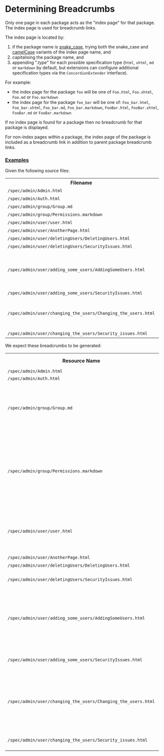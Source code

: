 # Determining Breadcrumbs
	
Only one page in each package acts as the "index page" for that package.
The index page is used for breadcrumb links.

The index page is located by:

1. if the package name is [snake_case](https://en.wikipedia.org/wiki/Snake_case), trying both the snake_case and 
[camelCase](https://en.wikipedia.org/wiki/Camel_case) variants of the index page name, and
2. capitalising the package name, and
3. appending "._type_" for each possible specification type (`html`, `xhtml`, `md` or `markdown` by default, 
but extensions can configure additional specification types via the `ConcordionExtender` interface).

For example:

* the index page for the package `foo` will be one of `Foo.html`, `Foo.xhtml`, `Foo.md` or `Foo.markdown`
* the index page for the package `foo_bar` will be one of:
   `Foo_bar.html`, `Foo_bar.xhtml`, `Foo_bar.md`, `Foo_bar.markdown`,
   `FooBar.html`, `FooBar.xhtml`, `FooBar.md` or `FooBar.markdown`

If no index page is found for a package then no breadcrumb for that package is displayed.

For non-index pages within a package, the index page of the package is included as a breadcrumb
link in addition to parent package breadcrumb links.

### [Examples](- "")

Given the following source files:

<div>
        <table concordion:execute="setUpResource(#resourceName, #html)">
            <tr>
                <th concordion:set="#resourceName">Filename</th>
                <th concordion:set="#html">HTML</th>
            </tr>
            <tr>
                <td><code>/spec/admin/Admin.html</code></td>
                <td>&lt;html/&gt;</td>
            </tr>
            <tr>
                <td><code>/spec/admin/Auth.html</code></td>
                <td>&lt;html/&gt;</td>
            </tr>
            <tr>
                <td><code>/spec/admin/group/Group.md</code></td>
                <td>&lt;html/&gt;</td>
            </tr>
            <tr>
                <td><code>/spec/admin/group/Permissions.markdown</code></td>
                <td>&lt;html/&gt;</td>
            </tr>
            <tr>
                <td><code>/spec/admin/user/user.html</code></td>
                <td>&lt;html/&gt;</td>
            </tr>
            <tr>
                <td><code>/spec/admin/user/AnotherPage.html</code></td>
                <td>&lt;html/&gt;</td>
            </tr>
            <tr>
                <td><code>/spec/admin/user/deletingUsers/DeletingUsers.html</code></td>
                <td>&lt;html/&gt;</td>
            </tr>
            <tr>
                <td><code>/spec/admin/user/deletingUsers/SecurityIssues.html</code></td>
                <td>&lt;html/&gt;</td>
            </tr>
            <tr>
                <td><code>/spec/admin/user/adding_some_users/AddingSomeUsers.html</code></td>
                <td>&lt;html&gt;&lt;head&gt;&lt;title&gt;Adding Some Users&lt;/title&gt;&lt;/head&gt;&lt;/html&gt;</td>
            </tr>
            <tr>
                <td><code>/spec/admin/user/adding_some_users/SecurityIssues.html</code></td>
                <td>&lt;html/&gt;</td>
            </tr>
            <tr>
                <td><code>/spec/admin/user/changing_the_users/Changing_the_users.html</code></td>
                <td>&lt;html&gt;&lt;head&gt;&lt;title&gt;Changing Users&lt;/title&gt;&lt;/head&gt;&lt;/html&gt;</td>
            </tr>
            <tr>
                <td><code>/spec/admin/user/changing_the_users/Security_issues.html</code></td>
                <td>&lt;html/&gt;</td>
            </tr>
        </table>
</div>        

We expect these breadcrumbs to be generated:
        
<div>        
        <table concordion:execute="#text = getBreadcrumbTextFor(#resourceName)">
            <tr>
                <th concordion:set="#resourceName">Resource Name</th>
                <th concordion:assertEquals="#text">Breadcrumb Text</th>
                <th>Remarks</th>
            </tr>
            <tr>
                <td><code>/spec/admin/Admin.html</code></td>
                <td></td>
                <td></td>
            </tr>
            <tr>
                <td><code>/spec/admin/Auth.html</code></td>
                <td>Admin &gt;</td>
                <td></td>
            </tr>
            <tr>
                <td><code>/spec/admin/group/Group.md</code></td>
                <td>Admin &gt;</td>
                <td><em>This is an index page, so only the parent package breadcrumb links are shown.</em></td>
            </tr>
            <tr>
                <td><code>/spec/admin/group/Permissions.markdown</code></td>
                <td>Admin &gt; Group &gt;</td>
                <td><em>This is not an index page, so the index page of the package is included in addition to the 
                parent package breadcrumb links.</em></td>
            </tr>
            <tr>
                <td><code>/spec/admin/user/user.html</code></td>
                <td>Admin &gt;</td>
                <td><em>Not capitalised, so is not an index page despite the same wording.</em></td>
            </tr>
            <tr>
                <td><code>/spec/admin/user/AnotherPage.html</code></td>
                <td>Admin &gt;</td>
                <td></td>
            </tr>
            <tr>
                <td><code>/spec/admin/user/deletingUsers/DeletingUsers.html</code></td>
                <td>Admin &gt;</td>
                <td></td>
            </tr>
            <tr>
                <td><code>/spec/admin/user/deletingUsers/SecurityIssues.html</code></td>
                <td>Admin &gt; Deleting Users &gt;</td>
                <td></td>
            </tr>
            <tr>
                <td><code>/spec/admin/user/adding_some_users/AddingSomeUsers.html</code></td>
                <td>Admin &gt;</td>
                <td><em>A snake_case package name is matched against the equivalent CamelCase resource.</em></td>
            </tr>
            <tr>
                <td><code>/spec/admin/user/adding_some_users/SecurityIssues.html</code></td>
                <td>Admin &gt; Adding Some Users &gt;</td>
                <td></td>
            </tr>
            <tr>
                <td><code>/spec/admin/user/changing_the_users/Changing_the_users.html</code></td>
                <td>Admin &gt;</td>
                <td><em>A snake_case package name is also matched against the Snake_case resource.</em></td>
            </tr>
            <tr>
                <td><code>/spec/admin/user/changing_the_users/Security_issues.html</code></td>
                <td>Admin &gt; Changing Users &gt;</td>
                <td></td>
            </tr>
        </table>
</div>